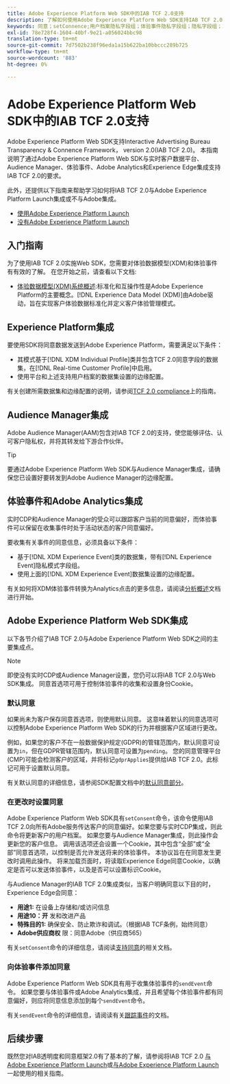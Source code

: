 ```yaml
---
title: Adobe Experience Platform Web SDK中的IAB TCF 2.0支持
description: 了解如何使用Adobe Experience Platform Web SDK支持IAB TCF 2.0同意首选项
keywords: 同意；setConnence;用户档案隐私字段组；体验事件隐私字段组；隐私字段组；IAB TCF 2.0；实时CDP；实时客户用户档案
exl-id: 78e728f4-1604-40bf-9e21-a056024bbc98
translation-type: tm+mt
source-git-commit: 7d7502b238f96eda1a15b622ba10bbccc289b725
workflow-type: tm+mt
source-wordcount: '883'
ht-degree: 0%

---
```


# Adobe Experience Platform Web SDK中的IAB TCF 2.0支持

Adobe Experience Platform Web SDK支持Interactive Advertising Bureau Transparency &amp; Connence Framework， version 2.0(IAB TCF 2.0)。 本指南说明了通过Adobe Experience Platform Web SDK与实时客户数据平台、Audience Manager、体验事件、Adobe Analytics和Experience Edge集成支持IAB TCF 2.0的要求。

此外，还提供以下指南来帮助学习如何将IAB TCF 2.0与Adobe Experience Platform Launch集成或不与Adobe集成。

- [使用Adobe Experience Platform Launch](./with-launch.md)
- [没有Adobe Experience Platform Launch](./without-launch.md)

## 入门指南

为了使用IAB TCF 2.0实施Web SDK，您需要对体验数据模型(XDM)和体验事件有有效的了解。 在您开始之前，请查看以下文档:

- [体验数据模型(XDM)系统概述](../../../xdm/home.md):标准化和互操作性是Adobe Experience Platform的主要概念。[!DNL Experience Data Model (XDM)]由Adobe驱动，旨在实现客户体验数据标准化并定义客户体验管理模式。

## Experience Platform集成

要使用SDK将同意数据发送到Adobe Experience Platform，需要满足以下条件：

- 其模式基于[!DNL XDM Individual Profile]类并包含TCF 2.0同意字段的数据集，在[!DNL Real-time Customer Profile]中启用。
- 使用平台和上述支持用户档案的数据集设置的边缘配置。

有关创建所需数据集和边缘配置的说明，请参阅[TCF 2.0 compliance](../../../landing/governance-privacy-security/consent/iab/overview.md)上的指南。

## Audience Manager集成

Adobe Audience Manager(AAM)包含对IAB TCF 2.0的支持，使您能够评估、认可客户隐私权，并将其转发给下游合作伙伴。<!--For more information, read the documentation on [Sending Data to Audience Manager](../audience-manager/audience-manager-overview.md).-->

>[!TIP]
>
>要通过Adobe Experience Platform Web SDK与Audience Manager集成，请确保您已设置好要转发到Adobe Audience Manager的边缘配置。

## 体验事件和Adobe Analytics集成

实时CDP和Audience Manager的受众可以跟踪客户当前的同意偏好，而体验事件可以保留在收集事件时处于活动状态的客户同意偏好。

要收集有关事件的同意信息，必须具备以下条件：

- 基于[!DNL XDM Experience Event]类的数据集，带有[!DNL Experience Event]隐私模式字段组。
- 使用上面的[!DNL XDM Experience Event]数据集设置的边缘配置。

有关如何将XDM体验事件转换为Analytics点击的更多信息，请阅读[分析概述](../../data-collection/adobe-analytics/analytics-overview.md)文档进行开始。

## Adobe Experience Platform Web SDK集成

以下各节介绍了IAB TCF 2.0与Adobe Experience Platform Web SDK之间的主要集成点。

>[!NOTE]
>
>即使没有实时CDP或Audience Manager设置，您仍可以将IAB TCF 2.0与Web SDK集成。 同意首选项可用于控制体验事件的收集和设置身份Cookie。

### 默认同意

如果尚未为客户保存同意首选项，则使用默认同意。 这意味着默认的同意选项可以控制Adobe Experience Platform Web SDK的行为并根据客户区域进行更改。

例如，如果您的客户不在一般数据保护规定(GDPR)的管辖范围内，默认同意可设置为`in`，但在GDPR管辖范围内，默认同意可设置为`pending`。 您的同意管理平台(CMP)可能会检测客户的区域，并将标记`gdprApplies`提供给IAB TCF 2.0。此标记可用于设置默认同意。

有关默认同意的详细信息，请参阅SDK配置文档中的[默认同意部分](../../fundamentals/configuring-the-sdk.md#default-consent)。

### 在更改时设置同意

Adobe Experience Platform Web SDK具有`setConsent`命令，该命令使用IAB TCF 2.0向所有Adobe服务传达客户的同意偏好。如果您要与实时CDP集成，则此命令将更新客户的用户档案。 如果您要与Audience Manager集成，则此操作会更新您的客户信息。 调用该选项还会设置一个Cookie，其中包含“全部”或“全部”同意首选项，以控制是否允许发送将来的体验事件。 本协议旨在在同意发生更改时调用此操作。 将来加载页面时，将读取Experience Edge同意Cookie，以确定是否可以发送体验事件，以及是否可以设置标识Cookie。

与Audience Manager的IAB TCF 2.0集成类似，当客户明确同意以下目的时，Experience Edge会同意：

- **用途1:** 在设备上存储和/或访问信息
- **用途10：开** 发和改进产品
- **特殊目的1:** 确保安全、防止欺诈和调试。（根据IAB TCF条例，始终同意）
- **Adobe供应商权** 限：同意Adobe（供应商565）

有关`setConsent`命令的详细信息，请阅读[支持同意](../../consent/supporting-consent.md)的相关文档。

### 向体验事件添加同意

Adobe Experience Platform Web SDK具有用于收集体验事件的`sendEvent`命令。 如果您要与体验事件或Adobe Analytics集成，并且希望每个体验事件都有同意偏好，则应将同意信息添加到每个`sendEvent`命令。

有关`sendEvent`命令的详细信息，请阅读有关[跟踪事件](../../fundamentals/tracking-events.md)的文档。

## 后续步骤

既然您对IAB透明度和同意框架2.0有了基本的了解，请参阅将IAB TCF 2.0 [与Adobe Experience Platform Launch](./with-launch.md)或[与Adobe Experience Platform Launch](./without-launch.md)一起使用的相关指南。
